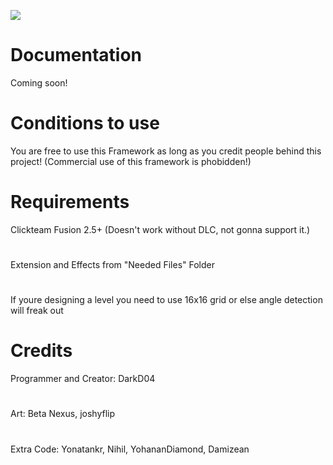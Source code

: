 ![](https://cdn.discordapp.com/attachments/757667973711397035/876222285999116298/banner.png)

# Documentation

Coming soon!

# Conditions to use
You are free to use this Framework as long as you credit people behind this project! (Commercial use of this framework is phobidden!) 
# Requirements
Clickteam Fusion 2.5+ (Doesn't work without DLC, not gonna support it.)
#
Extension and Effects from "Needed Files" Folder
#
If youre designing a level you need to use 16x16 grid or else angle detection will freak out

# Credits

Programmer and Creator: DarkD04
#
Art: Beta Nexus, joshyflip
#
Extra Code: Yonatankr, Nihil, YohananDiamond, Damizean
